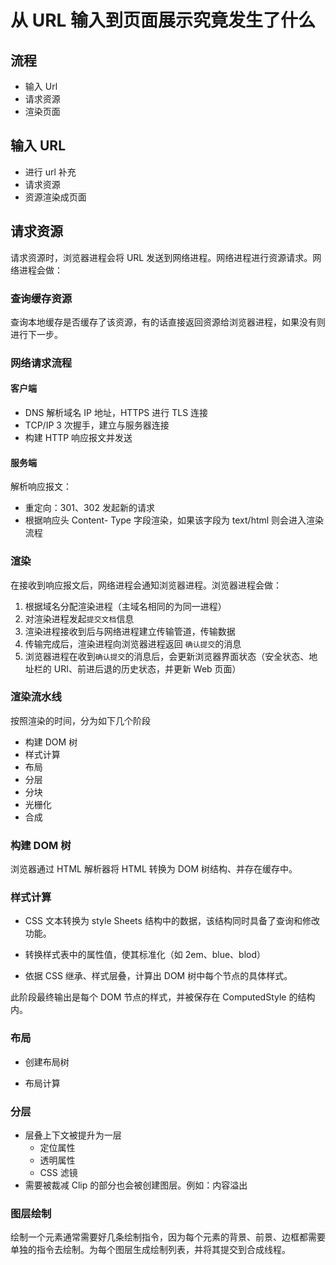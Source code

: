 # 从 URL 输入到页面展示究竟发生了什么

## 流程

- 输入 Url
- 请求资源
- 渲染页面

## 输入 URL

- 进行 url 补充
- 请求资源
- 资源渲染成页面

## 请求资源

请求资源时，浏览器进程会将 URL 发送到网络进程。网络进程进行资源请求。网络进程会做：

### 查询缓存资源

查询本地缓存是否缓存了该资源，有的话直接返回资源给浏览器进程，如果没有则进行下一步。

### 网络请求流程

#### 客户端

- DNS 解析域名 IP 地址，HTTPS 进行 TLS 连接
- TCP/IP 3 次握手，建立与服务器连接
- 构建 HTTP 响应报文并发送

#### 服务端

解析响应报文：

- 重定向：301、302 发起新的请求
- 根据响应头 Content- Type 字段渲染，如果该字段为 text/html 则会进入渲染流程

### 渲染

在接收到响应报文后，网络进程会通知浏览器进程。浏览器进程会做：

1. 根据域名分配渲染进程（主域名相同的为同一进程）
2. 对渲染进程发起`提交文档`信息
3. 渲染进程接收到后与网络进程建立传输管道，传输数据
4. 传输完成后，渲染进程向浏览器进程返回 `确认提交`的消息
5. 浏览器进程在收到`确认提交`的消息后，会更新浏览器界面状态（安全状态、地址栏的 URI、前进后退的历史状态，并更新 Web 页面）

### 渲染流水线

按照渲染的时间，分为如下几个阶段

- 构建 DOM 树
- 样式计算
- 布局
- 分层
- 分块
- 光栅化
- 合成

### 构建 DOM 树

浏览器通过 HTML 解析器将 HTML 转换为 DOM 树结构、并存在缓存中。

### 样式计算

- CSS 文本转换为 style Sheets 结构中的数据，该结构同时具备了查询和修改功能。

- 转换样式表中的属性值，使其标准化（如 2em、blue、blod）

- 依据 CSS 继承、样式层叠，计算出 DOM 树中每个节点的具体样式。

此阶段最终输出是每个 DOM 节点的样式，并被保存在 ComputedStyle 的结构内。

### 布局

- 创建布局树

- 布局计算

### 分层

- 层叠上下文被提升为一层
  - 定位属性
  - 透明属性
  - CSS 滤镜
- 需要被裁减 Clip 的部分也会被创建图层。例如：内容溢出

### 图层绘制

绘制一个元素通常需要好几条绘制指令，因为每个元素的背景、前景、边框都需要单独的指令去绘制。为每个图层生成绘制列表，并将其提交到合成线程。
